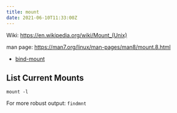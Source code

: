 ```yaml
---
title: mount
date: 2021-06-10T11:33:00Z
---
```


Wiki: https://en.wikipedia.org/wiki/Mount_(Unix)

man page: https://man7.org/linux/man-pages/man8/mount.8.html

* [bind-mount](20210610113608-bind-mount.md)

## List Current Mounts

`mount -l`

For more robust output:
`findmnt`
